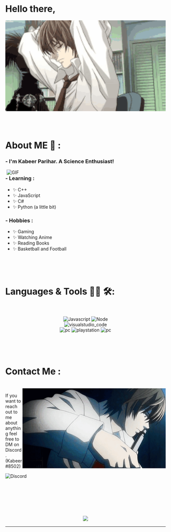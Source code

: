 # Hello there,

<div align="center">
<img hight="300" width="700" alt="GIF" align="center" src="https://github.com/Kabeer75/Kabeer75/blob/main/assets/light-yagami-death-note.gif">
</div>

</br>
</br>
</br>


# About ME 💬 :

### - I'm Kabeer Parihar. A Science Enthusiast!
<img hight="400" width="500" alt="GIF" align="right" src="https://github.com/Xx-Ashutosh-xX/Xx-Ashutosh-xX/blob/master/assets/1936.gif">

### - Learning :
- ✨ C++
- ✨ JavaScript
- ✨ C#
- ✨ Python (a little bit)

### - Hobbies : 
- ✨ Gaming 
- ✨ Watching Anime
- ✨ Reading Books 
- ✨ Basketball and Football

</br>
</br>
</br>



# Languages & Tools 👨‍💻 🛠:
</br>

<p align="center">

<!-- For more icons please follow  https://github.com/MikeCodesDotNET/ColoredBadges -->
<img src="https://img.shields.io/badge/JavaScript-F7DF1E?style=plastic&logo=javascript&logoColor=black" alt="Javascript" width="100" hight="50">
<img src="https://img.shields.io/badge/Node.js-43853D?style=plastic&logo=node-dot-js&logoColor=white" alt="Node" width="100" hight="50">
</br>
<img src="https://img.shields.io/badge/C%2B%2B-00599C?style=plastic&logo=c%2B%2B&logoColor=white" alt="visualstudio_code" width="100" hight="50">
</br>
<img src="https://github.com/Xx-Ashutosh-xX/Xx-Ashutosh-xX/blob/master/assets/icons/pc.png" alt="pc" width="100" hight="50">
<img src="https://github.com/Xx-Ashutosh-xX/Xx-Ashutosh-xX/blob/master/assets/icons/playstation@3x.png" alt="playstation" width="100" hight="50">
<img src="https://img.shields.io/badge/Visual%20Studio%20Code-0078d7?style=plastic&logo=visual-studio-code&logoColor=white" alt="pc" width="100" hight="50">
</p>
</br>
</br>
</br>



# Contact Me :

<p>
 </br>


<img hight="320" width="450" align="right" alt="GIF" src="https://github.com/Kabeer75/Kabeer75/blob/main/assets/DU0.gif">


If you want to reach out to me about anything feel free to DM on Discord. (Kabeer#8502)


<a href="https://discord.gg/A8ADYUGUnu">
  <img align="left" alt=" Discord" width="130" hight="130" src="https://img.shields.io/discord/833703967753764934?color=blue&label=Chill%20Paradise&logo=discord&logoColor=white&style=plastic)](https://discord.gg/A8ADYUGUnu" />
</a>
 </p>
 

</br>
</br>
</br>
</br>
</br>
</br>
</br>



<p align="center" >  
  <a href="https://github.com/anuraghazra/github-readme-stats"> 
<img  src="https://github-readme-stats.vercel.app/api?username=Kabeer75&&show_icons=true&theme=radical"/>
  </a>
  </p>

*************
